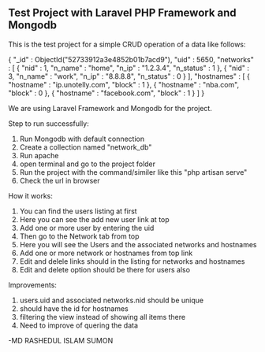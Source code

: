 ## Test Project with Laravel PHP Framework and Mongodb

This is the test project for a simple CRUD operation of a data like follows:

{ "_id" : ObjectId("52733912a3e4852b01b7acd9"), "uid" : 5650, "networks" : [ { "nid" : 1, "n_name" : "home", "n_ip" : "1.2.3.4", "n_status" : 1 }, { "nid" : 3, "n_name" : "work", "n_ip" : "8.8.8.8", "n_status" : 0 } ], "hostnames" : [ { "hostname" : "ip.unotelly.com", "block" : 1 }, { "hostname" : "nba.com", "block" : 0 }, { "hostname" : "facebook.com", "block" : 1 } ] }


We are using Laravel Framework and Mongodb for the project.

Step to run successfully:

1. Run Mongodb with default connection
2. Create a collection named "network_db"
3. Run apache
4. open terminal and go to the project folder 
5. Run the project with the command/similer like this "php artisan serve"
6. Check the url in browser


How it works:

1. You can find the users listing at first
2. Here you can see the add new user link at top
3. Add one or more user by entering the uid
4. Then go to the Network tab from top
5. Here you will see the Users and the associated networks and hostnames
6. Add one or more network or hostnames from top link
7. Edit and delele links should in the listing for networks and hostnames
8. Edit and delete option should be there for users also


Improvements:

1. users.uid and associated networks.nid should be unique
2. should have the id for hostnames
3. filtering the view instead of showing all items there
4. Need to improve of quering the data

-MD RASHEDUL ISLAM SUMON
